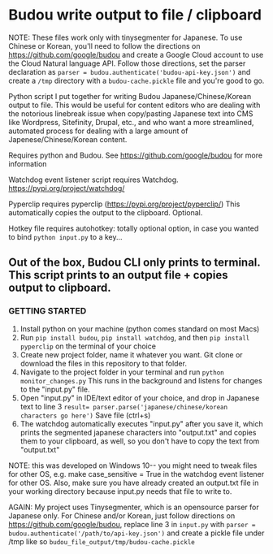 # Budou write output to file / clipboard 

NOTE: These files work only with tinysegmenter for Japanese. To use Chinese or Korean, you'll need to follow the directions on https://github.com/google/budou and create a Google Cloud account to use the Cloud Natural language API. Follow those directions, set the parser declaration as `parser = budou.authenticate('budou-api-key.json')` and create a `/tmp` directory with a `budou-cache.pickle` file and you're good to go.

Python script I put together for writing Budou Japanese/Chinese/Korean output to file. This would be useful for content editors who are dealing with the notorious linebreak issue when copy/pasting Japanese text into CMS like Wordpress, Sitefinity, Drupal, etc., and who want a more streamlined, automated process for dealing with a large amount of Japenese/Chinese/Korean content. 

Requires python and Budou. See https://github.com/google/budou for more information 

Watchdog event listener script requires Watchdog. https://pypi.org/project/watchdog/

Pyperclip requires pyperclip (https://pypi.org/project/pyperclip/) This automatically copies the output to the clipboard. Optional. 

Hotkey file requires autohotkey: totally optional option, in case you wanted to bind `python input.py` to a key...

## Out of the box, Budou CLI only prints to terminal. This script prints to an output file + copies output to clipboard.

### GETTING STARTED
1) Install python on your machine (python comes standard on most Macs)
2) Run `pip install budou`, `pip install watchdog`, and then `pip install pyperclip` on the terminal of your choice
3) Create new project folder, name it whatever you want. Git clone or download the files in this repository to that folder.
4) Navigate to the project folder in your terminal and run `python monitor_changes.py` This runs in the background and listens for changes to the "input.py" file.
5) Open "input.py" in IDE/text editor of your choice, and drop in Japanese text to line 3 `result= parser.parse('japanese/chinese/korean characters go here')` Save file (ctrl+s)
6) The watchdog automatically executes "input.py" after you save it, which prints the segmented japanese characters into "output.txt" and copies them to your clipboard, as well, so you don't have to copy the text from "output.txt"

NOTE: this was developed on Windows 10-- you might need to tweak files for other OS, e.g. make case_sensitive = True in the watchdog event listener for other OS. Also, make sure you have already created an output.txt file in your working directory because input.py needs that file to write to. 

AGAIN: My project uses Tinysegmenter, which is an opensource parser for Japanese only. For Chinese and/or Korean, just follow directions on https://github.com/google/budou, replace line 3 in `input.py` with `parser = budou.authenticate('/path/to/api-key.json')` and create a pickle file under /tmp like so `budou_file_output/tmp/budou-cache.pickle` 
